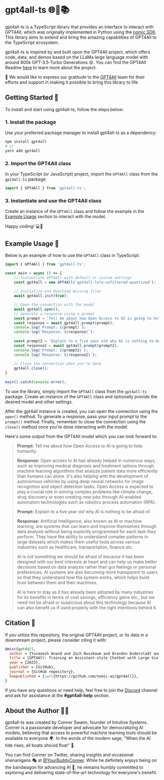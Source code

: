# gpt4all-ts 🌐🚀📚

gpt4all-ts is a TypeScript library that provides an interface to interact with GPT4All, which was originally implemented in Python using the [nomic SDK](https://github.com/nomic-ai/nomic/blob/main/nomic/gpt4all/gpt4all.py). This library aims to extend and bring the amazing capabilities of GPT4All to the TypeScript ecosystem.

gpt4all-ts is inspired by and built upon the GPT4All project, which offers code, data, and demos based on the LLaMa large language model with around 800k GPT-3.5-Turbo Generations 😲. You can find the GPT4All Readme [here](https://github.com/nomic-ai/gpt4all#readme) to learn more about the project.

🙏 We would like to express our gratitude to the [GPT4All](https://github.com/nomic-ai/gpt4all#readme) team for their efforts and support in making it possible to bring this library to life.

## Getting Started 🏁

To install and start using gpt4all-ts, follow the steps below:

### 1. Install the package

Use your preferred package manager to install gpt4all-ts as a dependency:

```sh
npm install gpt4all
# or
yarn add gpt4all
```

### 2. Import the GPT4All class

In your TypeScript (or JavaScript) project, import the `GPT4All` class from the `gpt4all-ts` package:

```typescript
import { GPT4All } from 'gpt4all-ts';
```

### 3. Instantiate and use the GPT4All class

Create an instance of the `GPT4All` class and follow the example in the [Example Usage](#example-usage-) section to interact with the model.

Happy coding! 💻🎉

## Example Usage 🌟

Below is an example of how to use the `GPT4All` class in TypeScript:

```typescript
import { GPT4All } from 'gpt4all-ts';

const main = async () => {
    // Instantiate GPT4All with default or custom settings
    const gpt4all = new GPT4All('gpt4all-lora-unfiltered-quantized'); // Default is 'gpt4all-lora-quantized' model
  
    // Initialize and download missing files
    await gpt4all.init(true);

    // Open the connection with the model
    await gpt4all.open();
    // Generate a response using a prompt
    const prompt = 'Tell me about how Open Access to AI is going to help humanity.';
    const response = await gpt4all.prompt(prompt);
    console.log(`Prompt: ${prompt}`);
    console.log(`Response: ${response}`);
  
    const prompt2 = 'Explain to a five year old why AI is nothing to be afraid of.';
    const response2 = await gpt4all.prompt(prompt2);
    console.log(`Prompt: ${prompt2}`);
    console.log(`Response: ${response2}`);
  
    // Close the connection when you're done
    gpt4all.close();
}
  
main().catch(console.error);
```

To use the library, simply import the `GPT4All` class from the `gpt4all-ts` package. Create an instance of the `GPT4All` class and optionally provide the desired model and other settings.

After the gpt4all instance is created, you can open the connection using the `open()` method. To generate a response, pass your input prompt to the `prompt()` method. Finally, remember to close the connection using the `close()` method once you're done interacting with the model.

Here's some output from the GPT4All model which you can look forward to: 

> **Prompt:** Tell me about how Open Access to AI is going to help humanity.
> 
> **Response:** Open access to AI has already helped in numerous ways, such as improving medical diagnosis and treatment options through machine learning algorithms that analyze patient data more efficiently than humans can alone. It's also helping with the development of autonomous vehicles by using deep neural networks for image recognition and object detection tasks. Open Access is expected to play a crucial role in solving complex problems like climate change, drug discovery or even creating new jobs through AI-enabled automation technologies such as robotics process automation (RPA).

> **Prompt:** Explain to a five year old why AI is nothing to be afraid of.
> 
> **Response:** Artificial Intelligence, also known as AI or machine learning, are systems that can learn and improve themselves through data analysis without being explicitly programmed for each task they perform. They have the ability to understand complex patterns in large datasets which makes them useful tools across various industries such as healthcare, transportation, finance etc.
>
> AI is not something we should be afraid of because it has been designed with our best interests at heart and can help us make better decisions based on data analysis rather than gut feelings or personal preferences. AI systems are also becoming more transparent to users so that they understand how the system works, which helps build trust between them and their machines.
>
> AI is here to stay as it has already been adopted by many industries for its benefits in terms of cost savings, efficiency gains etc., but we need not be afraid or suspicious about this technology because AI can also benefit us if used properly with the right intentions behind it.


## Citation 📝

If you utilize this repository, the original GPT4All project, or its data in a downstream project, please consider citing it with:

```bibtex
@misc{gpt4all,
  author = {Yuvanesh Anand and Zach Nussbaum and Brandon Duderstadt and Benjamin Schmidt and Andriy Mulyar},
  title = {GPT4All: Training an Assistant-style Chatbot with Large Scale Data Distillation from GPT-3.5-Turbo},
  year = {2023},
  publisher = {GitHub},
  journal = {GitHub repository},
  howpublished = {\url{https://github.com/nomic-ai/gpt4all}},
}
```

If you have any questions or need help, feel free to join the [Discord](https://discord.com/invite/3qGUpKjY) channel and ask for assistance at the **#gpt4all-help** section.

## About the Author 🧑‍💻

gpt4all-ts was created by Conner Swann, founder of Intuitive Systems. Conner is a passionate developer and advocate for democratizing AI models, believing that access to powerful machine learning tools should be available to everyone 🌍. In the words of the modern sage, "When the AI tide rises, all boats should float" 🚣.

You can find Conner on Twitter, sharing insights and occasional shenanigans 🎭 at [@YourBuddyConner](https://twitter.com/YourBuddyConner). While he definitely enjoys being on the bandwagon for advancing AI 🤖, he remains humbly committed to exploring and delivering state-of-the-art technology for everyone's benefit.
